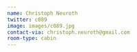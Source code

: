 ```yaml
---
name: Christoph Neuroth
twitter: c089
image: images/c089.jpg
contact-via: christoph.neuroth@gmail.com
room-type: cabin
---
```

